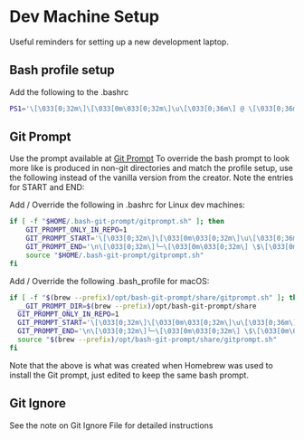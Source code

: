 # Dev Machine Setup
Useful reminders for setting up a new development laptop. 

## Bash profile setup
Add the following to the .bashrc

```Bash
PS1='\[\033[0;32m\]\[\033[0m\033[0;32m\]\u\[\033[0;36m\] @ \[\033[0;36m\]\h \w\[\033[0;32m\]\n\[\033[0;32m\]└─\[\033[0m\033[0;32m\] \$\[\033[0m\033[0;32m\] ▶\[\033[0m\] '
```

## Git Prompt
Use the prompt available at [Git Prompt](https://github.com/magicmonty/bash-git-prompt)
To override the bash prompt to look more like is produced in non-git 
directories and match the profile setup, use the following instead of the 
vanilla version from the creator.  Note the entries for START and END:

Add / Override the following in .bashrc for Linux dev machines:  
```Bash
if [ -f "$HOME/.bash-git-prompt/gitprompt.sh" ]; then
    GIT_PROMPT_ONLY_IN_REPO=1
    GIT_PROMPT_START='\[\033[0;32m\]\[\033[0m\033[0;32m\]\u\[\033[0;36m\] @ \[\033[0;36m\]\h \w\[\033[0;32m\]'
    GIT_PROMPT_END='\n\[\033[0;32m\]└─\[\033[0m\033[0;32m\] \$\[\033[0m\033[0;32m\] ▶\[\033[0m\] '
    source "$HOME/.bash-git-prompt/gitprompt.sh"
fi
```

Add / Override the following .bash_profile for macOS:  
```Bash
if [ -f "$(brew --prefix)/opt/bash-git-prompt/share/gitprompt.sh" ]; then
  __GIT_PROMPT_DIR=$(brew --prefix)/opt/bash-git-prompt/share
  GIT_PROMPT_ONLY_IN_REPO=1
  GIT_PROMPT_START='\[\033[0;32m\]\[\033[0m\033[0;32m\]\u\[\033[0;36m\] @ \[\033[0;36m\]\h \w\[\033[0;32m\]'
  GIT_PROMPT_END='\n\[\033[0;32m\]└─\[\033[0m\033[0;32m\] \$\[\033[0m\033[0;32m\] ▶\[\033[0m\] '
  source "$(brew --prefix)/opt/bash-git-prompt/share/gitprompt.sh"
fi
```
Note that the above is what was created when Homebrew was used to install the 
Git prompt, just edited to keep the same bash prompt.

## Git Ignore
See the note on Git Ignore File for detailed instructions


